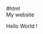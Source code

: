 #html   
My website
<!DOCTYPE html>
<html>
  <head>
     <title>Hemanth's Space</title>
  </head>
  <body>
      Hello World !
  </body>
</html>
  
